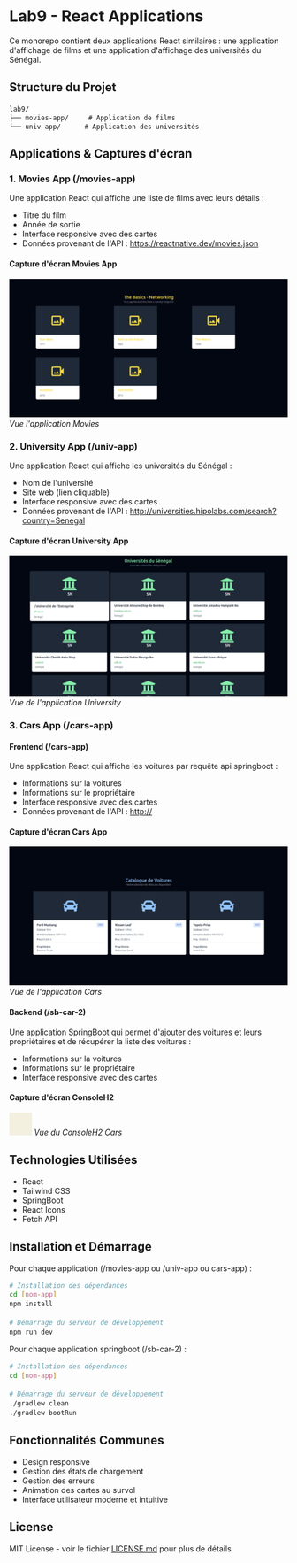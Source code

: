 # Lab9 - React Applications

Ce monorepo contient deux applications React similaires : une application d'affichage de films et une application d'affichage des universités du Sénégal.

## Structure du Projet

```
lab9/
├── movies-app/     # Application de films
└── univ-app/      # Application des universités
```

## Applications & Captures d'écran

### 1. Movies App (/movies-app)

Une application React qui affiche une liste de films avec leurs détails :
- Titre du film
- Année de sortie
- Interface responsive avec des cartes
- Données provenant de l'API : https://reactnative.dev/movies.json

#### Capture d'écran Movies App

![Movies App Desktop](/captures/films.png)
*Vue l'application Movies*


### 2. University App (/univ-app)

Une application React qui affiche les universités du Sénégal :
- Nom de l'université
- Site web (lien cliquable)
- Interface responsive avec des cartes
- Données provenant de l'API : http://universities.hipolabs.com/search?country=Senegal

#### Capture d'écran University App


![University App Desktop](/captures/univs.png)
*Vue  de l'application University*

### 3. Cars App (/cars-app)

#### Frontend (/cars-app)

Une application React qui affiche les voitures par requête api springboot :
- Informations sur la voitures
- Informations sur le propriétaire
- Interface responsive avec des cartes
- Données provenant de l'API : [http://](http://localhost:8080/api/cars)

#### Capture d'écran Cars App


![University App Desktop](/captures/cars.png)
*Vue  de l'application Cars*

#### Backend (/sb-car-2)

Une application SpringBoot qui permet d'ajouter des voitures et leurs propriétaires et de récupérer la liste des voitures :
- Informations sur la voitures
- Informations sur le propriétaire
- Interface responsive avec des cartes

#### Capture d'écran ConsoleH2


![University App Desktop](/captures/carsConsoleH2.png)
*Vue  du ConsoleH2 Cars*

## Technologies Utilisées

- React
- Tailwind CSS
- SpringBoot
- React Icons
- Fetch API

## Installation et Démarrage

Pour chaque application (/movies-app ou /univ-app ou cars-app) :

```bash
# Installation des dépendances
cd [nom-app]
npm install

# Démarrage du serveur de développement
npm run dev
```

Pour chaque application springboot (/sb-car-2) :

```bash
# Installation des dépendances
cd [nom-app]

# Démarrage du serveur de développement
./gradlew clean
./gradlew bootRun
```
## Fonctionnalités Communes

- Design responsive
- Gestion des états de chargement
- Gestion des erreurs
- Animation des cartes au survol
- Interface utilisateur moderne et intuitive

## License

MIT License - voir le fichier [LICENSE.md](LICENSE.md) pour plus de détails